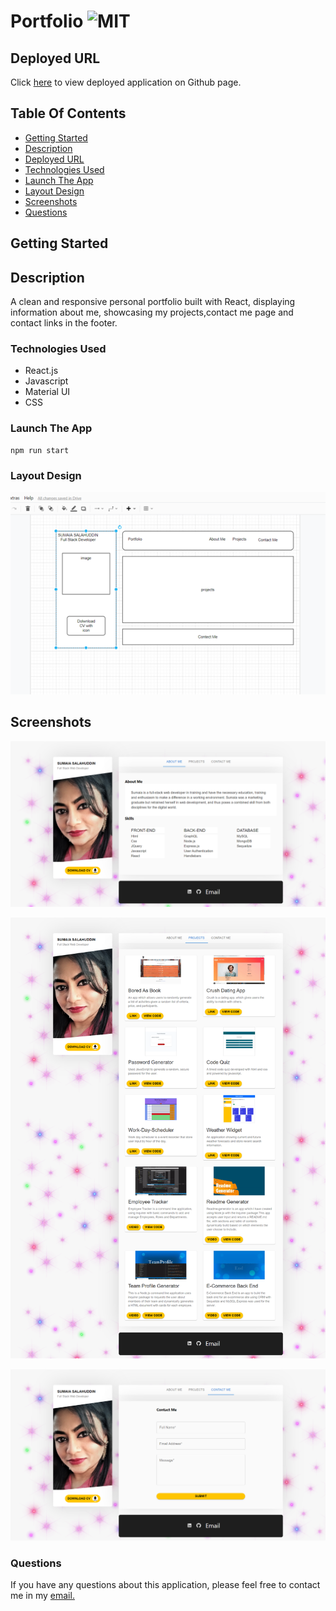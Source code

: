 # Portfolio ![MIT](https://img.shields.io/static/v1?label=MIT&message=License&color=blue)

## Deployed URL

Click [here](https://sumaiasorna.github.io/react-portfolio/) to view deployed application on Github page.

## Table Of Contents

- [Getting Started](#getting-started)
- [Description](#description)
- [Deployed URL](#deployed-url)
- [Technologies Used](#technologies-used)
- [Launch The App](#launch-the-app)
- [Layout Design](#layout-design)
- [Screenshots](#screenshots)
- [Questions](#questions)

## Getting Started

## Description

A clean and responsive personal portfolio built with React, displaying information about me, showcasing my projects,contact me page and contact links in the footer.

### Technologies Used

- React.js
- Javascript
- Material UI
- CSS

### Launch The App

```
npm run start
```

### Layout Design

![Layout design for my Portfolio](./src/assets/designs/design-layout.png)

## Screenshots

![Final look of my Portfolio-about-me](./src/assets/screenshots/portfolio-about-me.png)

![Final look of my Portfolio-projects](./src/assets/screenshots/portfolio-projects.png)

![Final look of my Portfolio-contact-me](./src//assets/screenshots/portfolio-contact-me.png)

### Questions

If you have any questions about this application, please feel free to contact me in my <a href="mailto:sorna.sumaia@gmail.com">email.</a>
